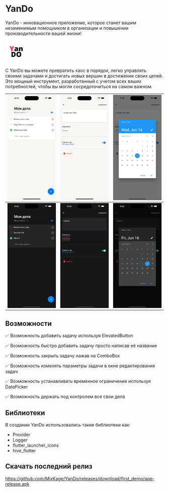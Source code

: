 # YanDo

YanDo - инновационное приложение, которое станет вашим незаменимым помощником в организации и повышении производительности вашей жизни!

<img src=github_images/yando_icon.png width="70" />

С YanDo вы можете превратить хаос в порядок, легко управлять своими задачами и достигать новых вершин в достижении своих целей. Это мощный инструмент, разработанный с учетом всех ваших потребностей, чтобы вы могли сосредоточиться на самом важном.

| <img src=github_images/home_page.png width="300" /> | <img src=github_images/edit_task.png width="300" /> | <img src=github_images/time_data_picker.png width="300" /> |
| --- | --- | --- |
| <img src=github_images/home_page_dark.png width="300" /> | <img src=github_images/edit_task_dark.png width="300" /> | <img src=github_images/time_data_picker_dark.png width="300" /> |


## Возможности

✅ Возможность добавить задачу используя ElevatedButton

✅ Возможность быстро добавить задачу просто написав её название

✅ Возможность закрыть задачу нажав на ComboBox

✅ Возможность изменять параметры задачи в окне редактирования задач

✅ Возможность устанавливать временное ограничение используя DatePicker

✅ Возможность держать под контролем все свои дела

## Библиотеки

В создании YanDo использовались такие библиотеки как:
* Provider
* Logger
* flutter_launcher_icons
* hive_flutter

## Скачать последний релиз

https://github.com/MixKage/YanDo/releases/download/first_demo/app-release.apk
